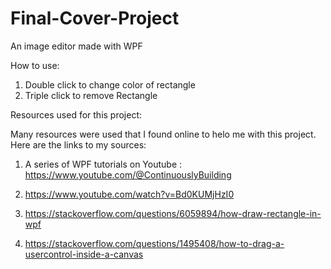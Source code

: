 # Final-Cover-Project
An image editor made with WPF

How to use:

1. Double click to change color of rectangle
2. Triple click to remove Rectangle

Resources used for this project:

Many resources were used that I found online to helo me with this project. Here are the links to my sources:

1. A series of WPF tutorials on Youtube : https://www.youtube.com/@ContinuouslyBuilding

2. https://www.youtube.com/watch?v=Bd0KUMjHzI0

3. https://stackoverflow.com/questions/6059894/how-draw-rectangle-in-wpf

4. https://stackoverflow.com/questions/1495408/how-to-drag-a-usercontrol-inside-a-canvas
